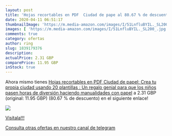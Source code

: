 ```yaml
---
layout: post
title: 'Hojas recortables en PDF  Ciudad de pape al 80.67 % de descuento'
date: 2020-04-11 06:51:17
thumbnailImage: 'https://m.media-amazon.com/images/I/51LnfluBYIL._SL200_.jpg'
images: [ 'https://m.media-amazon.com/images/I/51LnfluBYIL._SL200_.jpg' ]
comments: true
category: ofertas
author: ring
slug: 1839179376
description:
actualPrice: 2.31 GBP
comparePrice: 11.95 GBP
inStock: true
---
```


Ahora mismo tienes [Hojas recortables en PDF  Ciudad de papel: Crea tu propia ciudad usando 20 plantillas : Un regalo genial para que los niños pasen horas de diversión haciendo manualidades con papel](https://www.amazon.com/dp/1839179376/?tag=redken08-20) a 2.31 GBP (original: 11.95 GBP) (80.67 %  de descuento) en el siguiente enlace!

[![](https://m.media-amazon.com/images/I/51LnfluBYIL._SL200_.jpg)](https://www.amazon.com/dp/1839179376/?tag=redken08-20)

[Visítala!!!](https://www.amazon.com/dp/1839179376/?tag=redken08-20)

[Consulta otras ofertas en nuestro canal de telegram](https://t.me/s/ofertas25)
